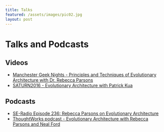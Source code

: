 ```yaml
---
title: Talks
featured: /assets/images/pic02.jpg
layout: post
---
```


# Talks and Podcasts

## Videos

 - [Manchester Geek Nights - Principles and Techniques of Evolutionary Architecture with Dr. Rebecca Parsons
](https://www.youtube.com/watch?v=ZIsgHs0w44Y)
 - [SATURN2016 - Evolutionary Architecture with Patrick Kua](https://www.youtube.com/watch?v=XSrLU4TOoxA)

## Podcasts

 - [SE-Radio Episode 236: Rebecca Parsons on Evolutionary Architecture](http://www.se-radio.net/2015/08/se-radio-episode-236-rebecca-parsons-on-evolutionary-architecture/)
 - [ThoughtWorks podcast - Evolutionary Architecture with Rebecca Parsons and Neal Ford](https://soundcloud.com/thoughtworks/evolutionary-architecture-with-rebecca-parsons-and-neal-ford)